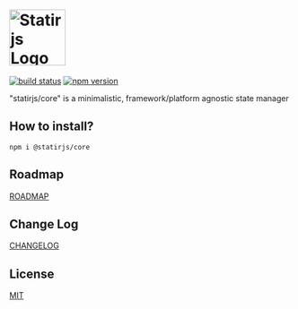 # <img src='https://raw.githubusercontent.com/statirjs/core/dev/logo/statirjs_text.png' height='100' alt='Statirjs Logo' aria-label='statirjs' />

[![build status](https://travis-ci.com/statirjs/core.svg?branch=dev)](https://travis-ci.com/github/statirjs/core)
[![npm version](https://img.shields.io/npm/v/@statirjs/core)](https://www.npmjs.com/package/@statirjs/core)

"statirjs/core" is a minimalistic, framework/platform agnostic state manager

## How to install?

```
npm i @statirjs/core
```

## Roadmap

[ROADMAP](https://github.com/statirjs/core/blob/dev/ROADMAP.md)

## Change Log

[CHANGELOG](https://github.com/statirjs/core/blob/dev/CHANGELOG.md)

## License

[MIT](https://github.com/statirjs/core/blob/dev/LICENSE.md)

